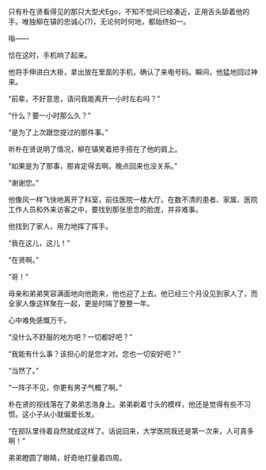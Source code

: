 只有朴在贤看得见的那只大型犬Ego，不知不觉间已经凑近，正用舌头舔着他的手。唯独柳在镇的忠诚心(?)，无论何时何地，都始终如一。

嗡——

恰在这时，手机响了起来。

他将手伸进白大褂，拿出放在里面的手机，确认了来电号码。瞬间，他猛地回过神来。

“前辈，不好意思，请问我能离开一小时左右吗？”

“什么？要一小时那么久？”

“是为了上次跟您提过的那件事。”

听朴在贤说明了情况，柳在镇笑着把手搭在了他的肩上。

“如果是为了那事，那肯定得去啊。晚点回来也没关系。”

“谢谢您。”

他像风一样飞快地离开了科室，前往医院一楼大厅。在数不清的患者、家属、医院工作人员和外来访客之中，要找到那张思念的脸庞，并非难事。

他找到了家人，用力地挥了挥手。

“我在这儿，这儿！”

“在贤啊。”

“哥！”

母亲和弟弟笑容满面地向他跑来，他也迎了上去。他已经三个月没见到家人了，而全家人像这样聚在一起，更是时隔了整整一年。

心中难免感慨万千。

“没什么不舒服的地方吧？一切都好吧？”

“我能有什么事？该担心的是您才对。您也一切安好吧？”

“当然了。”

“一阵子不见，你更有男子气概了啊。”

朴在贤的视线落在了弟弟志浩身上。弟弟剃着寸头的模样，他还是觉得有些不习惯。这小子从小就偏爱长发。

“在部队里待着自然就成这样了。话说回来，大学医院我还是第一次来，人可真多啊！”

弟弟瞪圆了眼睛，好奇地打量着四周。